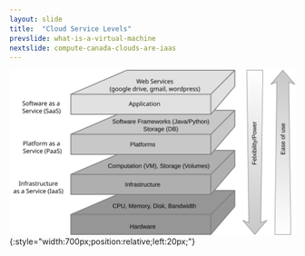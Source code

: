 ```yaml
---
layout: slide
title:  "Cloud Service Levels"
prevslide: what-is-a-virtual-machine
nextslide: compute-canada-clouds-are-iaas
---
```

![service-models](../assets/service-models.svg){:style="width:700px;position:relative;left:20px;"}
